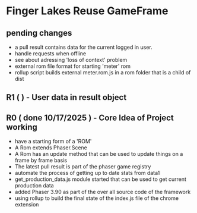 # Finger Lakes Reuse GameFrame

## pending changes

* a pull result contains data for the current logged in user.
* handle requests when offline
* see about adressing 'loss of context' problem
* external rom file format for starting 'meter' rom
* rollup script builds external meter.rom.js in a rom folder that is a child of dist

## R1 ( ) - User data in result object 

## R0 ( done 10/17/2025 ) - Core Idea of Project working
* have a starting form of a 'ROM'
* A Rom extends Phaser.Scene
* A Rom has an update method that can be used to update things on a frame by frame basis
* The latest pull result is part of the phaser game registry
* automate the process of getting up to date stats from data1
* get\_production\_data.js module started that can be used to get current production data
* added Phaser 3.90 as part of the over all source code of the framework
* using rollup to build the final state of the index.js file of the chrome extension

